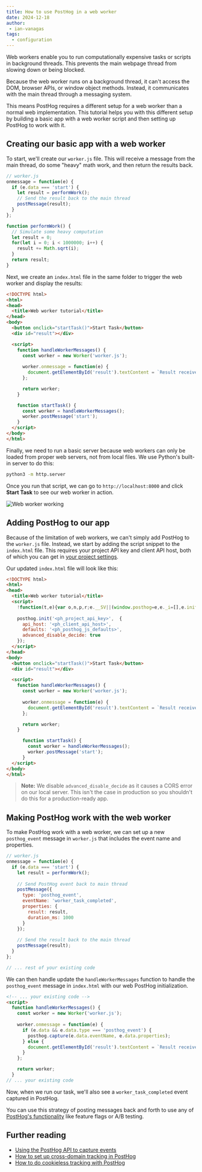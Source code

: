 ```yaml
---
title: How to use PostHog in a web worker
date: 2024-12-18
author:
 - ian-vanagas
tags:
  - configuration
---
```


Web workers enable you to run computationally expensive tasks or scripts in background threads. This prevents the main webpage thread from slowing down or being blocked. 

Because the web worker runs on a background thread, it can't access the DOM, browser APIs, or window object methods. Instead, it communicates with the main thread through a messaging system.

This means PostHog requires a different setup for a web worker than a normal web implementation. This tutorial helps you with this different setup by building a basic app with a web worker script and then setting up PostHog to work with it.

## Creating our basic app with a web worker

To start, we'll create our `worker.js` file. This will receive a message from the main thread, do some "heavy" math work, and then return the results back.

```js
// worker.js
onmessage = function(e) {
  if (e.data === 'start') {
    let result = performWork();
    // Send the result back to the main thread
    postMessage(result);
  }
};

function performWork() {
  // Simulate some heavy computation
  let result = 0;
  for(let i = 0; i < 1000000; i++) {
    result += Math.sqrt(i);
  }
  return result;
}
```

Next, we create an `index.html` file in the same folder to trigger the web worker and display the results:

```html
<!DOCTYPE html>
<html>
<head>
  <title>Web worker tutorial</title>
</head>
<body>
  <button onclick="startTask()">Start Task</button>
  <div id="result"></div>

  <script>
    function handleWorkerMessages() {
      const worker = new Worker('worker.js');
      
      worker.onmessage = function(e) {
        document.getElementById('result').textContent = `Result received: ${e.data}`;
      };

      return worker;
    }

    function startTask() {
      const worker = handleWorkerMessages();
      worker.postMessage('start');
    }
  </script>
</body>
</html>
```

Finally, we need to run a basic server because web workers can only be loaded from proper web servers, not from local files. We use Python's built-in server to do this:

```bash
python3 -m http.server
```

Once you run that script, we can go to `http://localhost:8000` and click **Start Task** to see our web worker in action.

![Web worker working](https://res.cloudinary.com/dmukukwp6/image/upload/Clean_Shot_2024_12_18_at_12_46_16_2x_14b5b07039.png)

## Adding PostHog to our app

Because of the limitation of web workers, we can't simply add PostHog to the `worker.js` file. Instead, we start by adding the script snippet to the `index.html` file. This requires your project API key and client API host, both of which you can get in [your project settings](https://us.posthog.com/settings/project). 

Our updated `index.html` file will look like this:

```html
<!DOCTYPE html>
<html>
<head>
  <title>Web worker tutorial</title>
  <script>
    !function(t,e){var o,n,p,r;e.__SV||(window.posthog=e,e._i=[],e.init=function(i,s,a){function g(t,e){var o=e.split(".");2==o.length&&(t=t[o[0]],e=o[1]),t[e]=function(){t.push([e].concat(Array.prototype.slice.call(arguments,0)))}}(p=t.createElement("script")).type="text/javascript",p.crossOrigin="anonymous",p.async=!0,p.src=s.api_host.replace(".i.posthog.com","-assets.i.posthog.com")+"/static/array.js",(r=t.getElementsByTagName("script")[0]).parentNode.insertBefore(p,r);var u=e;for(void 0!==a?u=e[a]=[]:a="posthog",u.people=u.people||[],u.toString=function(t){var e="posthog";return"posthog"!==a&&(e+="."+a),t||(e+=" (stub)"),e},u.people.toString=function(){return u.toString(1)+".people (stub)"},o="init capture register register_once register_for_session unregister unregister_for_session getFeatureFlag getFeatureFlagPayload isFeatureEnabled reloadFeatureFlags updateEarlyAccessFeatureEnrollment getEarlyAccessFeatures on onFeatureFlags onSessionId getSurveys getActiveMatchingSurveys renderSurvey canRenderSurvey getNextSurveyStep identify setPersonProperties group resetGroups setPersonPropertiesForFlags resetPersonPropertiesForFlags setGroupPropertiesForFlags resetGroupPropertiesForFlags reset get_distinct_id getGroups get_session_id get_session_replay_url alias set_config startSessionRecording stopSessionRecording sessionRecordingStarted captureException loadToolbar get_property getSessionProperty createPersonProfile opt_in_capturing opt_out_capturing has_opted_in_capturing has_opted_out_capturing clear_opt_in_out_capturing debug".split(" "),n=0;n<o.length;n++)g(u,o[n]);e._i.push([i,s,a])},e.__SV=1)}(document,window.posthog||[]);
    
    posthog.init('<ph_project_api_key>',  { 
      api_host: '<ph_client_api_host>',
      defaults: '<ph_posthog_js_defaults>',
      advanced_disable_decide: true
    });
  </script>
</head>
<body>
  <button onclick="startTask()">Start Task</button>
  <div id="result"></div>

  <script>
    function handleWorkerMessages() {
      const worker = new Worker('worker.js');
      
      worker.onmessage = function(e) {
        document.getElementById('result').textContent = `Result received: ${e.data}`;
      };

      return worker;
    }

      function startTask() {
        const worker = handleWorkerMessages();
        worker.postMessage('start');
      }
  </script>
</body>
</html>
```

> **Note:** We disable `advanced_disable_decide` as it causes a CORS error on our local server. This isn't the case in production so you shouldn't do this for a production-ready app.

## Making PostHog work with the web worker

To make PostHog work with a web worker, we can set up a new `posthog_event` message in `worker.js` that includes the event name and properties.

```js
// worker.js
onmessage = function(e) {
  if (e.data === 'start') {
    let result = performWork();
    
    // Send PostHog event back to main thread
    postMessage({
      type: 'posthog_event',
      eventName: 'worker_task_completed',
      properties: {
        result: result,
        duration_ms: 1000
      }
    });
    
    // Send the result back to the main thread
    postMessage(result);
  }
};

// ... rest of your existing code
```

We can then handle update the `handleWorkerMessages` function to handle the `posthog_event` message in `index.html` with our web PostHog initialization.

```html
<!-- ... your existing code -->
<script>
  function handleWorkerMessages() {
    const worker = new Worker('worker.js');
    
    worker.onmessage = function(e) {
      if (e.data && e.data.type === 'posthog_event') {
        posthog.capture(e.data.eventName, e.data.properties);
      } else {
        document.getElementById('result').textContent = `Result received: ${e.data}`;
      }
    };

    return worker;
  }
// ... your existing code
```

Now, when we run our task, we'll also see a `worker_task_completed` event captured in PostHog.

<ProductScreenshot
  imageLight = "https://res.cloudinary.com/dmukukwp6/image/upload/Clean_Shot_2024_12_18_at_12_51_42_2x_c111b1244a.png"
  imageDark = "https://res.cloudinary.com/dmukukwp6/image/upload/Clean_Shot_2024_12_18_at_12_51_29_2x_196e045940.png"
  classes="rounded"
  alt="PostHog web worker event capture"
/>

You can use this strategy of posting messages back and forth to use any of [PostHog's functionality](/docs/libraries/js/features) like feature flags or A/B testing. 

## Further reading

- [Using the PostHog API to capture events](/tutorials/api-capture-events)
- [How to set up cross-domain tracking in PostHog](/tutorials/cross-domain-tracking)
- [How to do cookieless tracking with PostHog](/tutorials/cookieless-tracking)